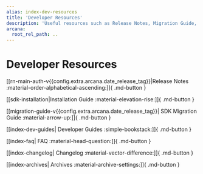 ```yaml
---
alias: index-dev-resources
title: 'Developer Resources'
description: 'Useful resources such as Release Notes, Migration Guide, and other references useful for Web3 app developers trying to integrate with Arcana Auth.'
arcana:
  root_rel_path: ..
---
```


# Developer Resources

[[rn-main-auth-v{{config.extra.arcana.date_release_tag}}|Release Notes :material-order-alphabetical-ascending:]]{ .md-button }

[[sdk-installation|Installation Guide :material-elevation-rise:]]{ .md-button }

[[migration-guide-v{{config.extra.arcana.date_release_tag}}| SDK Migration Guide :material-arrow-up:]]{ .md-button }

[[index-dev-guides| Developer Guides :simple-bookstack:]]{ .md-button }

[[index-faq| FAQ :material-head-question:]]{ .md-button }

[[index-changelog| Changelog :material-vector-difference:]]{ .md-button }

[[index-archives| Archives :material-archive-settings:]]{ .md-button }
